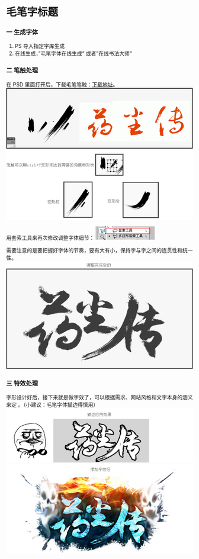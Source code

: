 毛笔字标题
===

### 一 生成字体

1. PS 导入指定字库生成
2. 在线生成，”毛笔字体在线生成“ 或者”在线书法大师“

### 二 笔触处理

在 PSD 里面打开后，下载毛笔笔触：[下载地址](http://www.zcool.com.cn/gfx/ZMjcxOTY0.html)。
![1](img/2.1.jpg)
![2](img/2.2.jpg)

用套索工具来再次修改调整字体细节：
![3](img/2.3.jpg)

需要注意的是要把握好字体的节奏，要有大有小，保持字与字之间的连贯性和统一性。
![4](img/2.4.jpg)

### 三 特效处理

字形设计好后，接下来就是做字效了，可以根据需求、网站风格和文字本身的涵义来定 。（小建议：毛笔字体描边得慎用）
![5](img/2.5.jpg)
![6](img/2.6.jpg)
